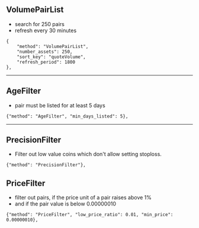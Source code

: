 ## VolumePairList
- search for 250 pairs
- refresh every 30 minutes
```
{
    "method": "VolumePairList",
    "number_assets": 250,
    "sort_key": "quoteVolume",
    "refresh_period": 1800
},
```
---
## AgeFilter
- pair must be listed for at least 5 days
```
{"method": "AgeFilter", "min_days_listed": 5},
```
---
## PrecisionFilter
- Filter out low value coins which don't allow setting stoploss.
```
{"method": "PrecisionFilter"},
```
## PriceFilter
- filter out pairs, if the price unit of a pair raises above 1% 
- and if the pair value is below 0.00000010
```
{"method": "PriceFilter", "low_price_ratio": 0.01, "min_price": 0.00000010},
```
